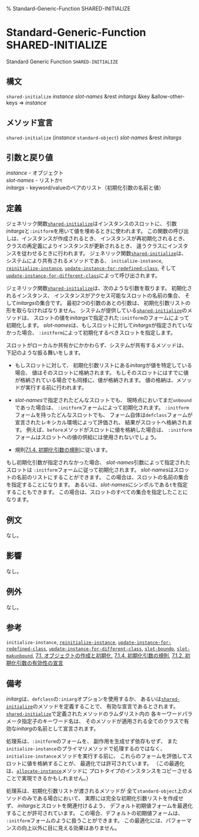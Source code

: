 % Standard-Generic-Function SHARED-INITIALIZE

# Standard-Generic-Function SHARED-INITIALIZE


Standard Generic Function `SHARED-INITIALIZE`


## 構文

`shared-initialize` *instance* *slot-names*
&rest *initargs* &key &allow-other-keys
=> *instance*


## メソッド宣言

`shared-initialize` (*instance* `standard-object`) *slot-names* &rest *initargs*


## 引数と戻り値

*instance* - オブジェクト  
*slot-names* - リストか`t`  
*initargs* - keyword/valueのペアのリスト（初期化引数の名前と値）


## 定義

ジェネリック関数[`shared-initialize`](7.7.shared-initialize.html)はインスタンスのスロットに、
引数*initargs*と`:initform`を用いて値を埋めるときに使われます。
この関数の呼び出しは、インスタンスが作成されるとき、
インスタンスが再初期化されるとき、
クラスの再定義によりインスタンスが更新されるとき、
違うクラスにインスタンスを従わせるときに行われます。
ジェネリック関数[`shared-initialize`](7.7.shared-initialize.html)は、
システムにより共有されるメソッドである、
`initialize-instance`, [`reinitialize-instance`](7.7.reinitialize-instance.html),
[`update-instance-for-redefined-class`](7.7.update-instance-for-redefined-class.html),
そして[`update-instance-for-different-class`](7.7.update-instance-for-different-class.html)によって呼び出されます。

ジェネリック関数[`shared-initialize`](7.7.shared-initialize.html)は、次のような引数を取ります。
初期化されるインスタンス、
インスタンスがアクセス可能なスロットの名前の集合、
そして*initargs*の集合です。
最初2つの引数のあとの引数は、
初期化引数リストの形を取らなければなりません。
システムが提供している[`shared-initialize`](7.7.shared-initialize.html)のメソッドは、
スロットの値を*initargs*で指定された`:initform`のフォームによって初期化します。
*slot-names*は、もしスロットに対して*initargs*が指定されていなかった場合、
`:initform`によって初期化するべきスロットを指定します。

スロットがローカルか共有かにかかわらず、システムが共有するメソッドは、
下記のような振る舞いをします。

- もしスロットに対して、
初期化引数リストにある*initarg*が値を特定している場合、
値はそのスロットに格納されます。
もしそのスロットにはすでに値が格納されている場合でも同様に、値が格納されます。
値の格納は、メソッドが実行する前に行われます。

- *slot-names*で指定されたどんなスロットでも、
現時点においてまだ`unbound`であった場合は、
`:initform`フォームによって初期化されます。
`:initform`フォームを持ったどんなスロットでも、
フォーム自体は`defclass`フォームが宣言されたレキシカル環境によって評価され、
結果がスロットへ格納されます。
例えば、`before`メソッドがスロットに値を格納した場合は、
`:initform`フォームはスロットへの値の供給には使用されないでしょう。

- 規則[7.1.4. 初期化引数の規則](7.1.4.html)に従います。

もし初期化引数が指定されなかった場合、
*slot-names*引数によって指定されたスロットは
`:initform`フォームに従って初期化されます。
*slot-names*はスロットの名前のリストにすることができます。
この場合は、スロットの名前の集合を指定することになります。
あるいは、*slot-names*にシンボルである`t`を指定することもできます。
この場合は、スロットのすべての集合を指定したことになります。


## 例文

なし。


## 影響

なし。


## 例外

なし。


## 参考

`initialize-instance`,
[`reinitialize-instance`](7.7.reinitialize-instance.html),
[`update-instance-for-redefined-class`](7.7.update-instance-for-redefined-class.html),
[`update-instance-for-different-class`](7.7.update-instance-for-different-class.html),
[`slot-boundp`](7.7.slot-boundp.html),
[`slot-makunbound`](7.7.slot-makunbound.html),
[7.1. オブジェクトの作成と初期化](7.1.html),
[7.1.4. 初期化引数の規則](7.1.4.html),
[7.1.2. 初期化引数の有効性の宣言](7.1.2.html)


## 備考

*initarg*は、`defclass`の`:iniarg`オプションを使用するか、
あるいは[`shared-initialize`](7.7.shared-initialize.html)のメソッドを定義することで、
有効な宣言であるとされます。
[`shared-initialize`](7.7.shared-initialize.html)で定義されたメソッドのラムダリスト内の
各キーワードパラメータ指定子のキーワード名は、
そのメソッドが適用される全てのクラスで有効な*initarg*の名前として宣言されます。

処理系は、`:initform`のフォームを、
副作用を生成せず依存もせず、
また`initialize-instance`のプライマリメソッドで処理するのではなく、
`initialize-instance`メソッドを実行する前に、
これらのフォームを評価してスロットに値を格納することが、
最適化では許可されています。
（この最適化は、[`allocate-instance`](7.7.allocate-instance.html)メソッドに
プロトタイプのインスタンスをコピーさせることで実現できるかもしれません。）

処理系は、初期化引数リストが渡されるメソッドが
全て`standard-object`上のメソッドのみである場合において、
実際には完全な初期化引数リストを作成せず、
*initargs*とスロットを関連付けるよう、
デフォルト初期値フォームを最適化することが許可されています。
この場合、デフォルトの初期値フォームは、
`:initform`フォームのように扱うことができます。
この最適化には、パフォーマンスの向上以外に目に見える効果はありません。

